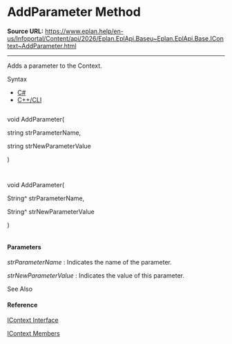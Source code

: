 # AddParameter Method

**Source URL:** https://www.eplan.help/en-us/Infoportal/Content/api/2026/Eplan.EplApi.Baseu~Eplan.EplApi.Base.IContext~AddParameter.html

---

Adds a parameter to the Context.

Syntax

- [C#](#i-syntax-CS)
- [C++/CLI](#i-syntax-CPP2005)

```
```
void AddParameter( 
   string strParameterName,
   string strNewParameterValue
)
```
```

```
```
void AddParameter( 
   String^ strParameterName,
   String^ strNewParameterValue
)
```
```

#### Parameters

*strParameterName*
:   Indicates the name of the parameter.

*strNewParameterValue*
:   Indicates the value of this parameter.



See Also

#### Reference

[IContext Interface](Eplan.EplApi.Baseu~Eplan.EplApi.Base.IContext.html)
  
[IContext Members](Eplan.EplApi.Baseu~Eplan.EplApi.Base.IContext_members.html)